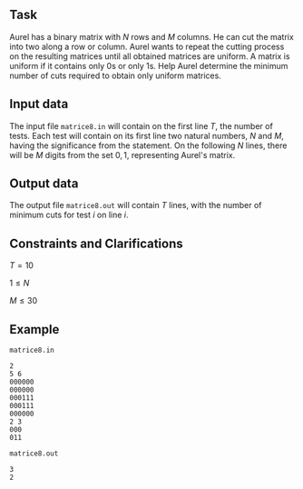 ## Task

Aurel has a binary matrix with $N$ rows and $M$ columns. He can cut the matrix into two along a row or column. Aurel wants to repeat the cutting process on the resulting matrices until all obtained matrices are uniform. A matrix is uniform if it contains only $0$s or only $1$s. Help Aurel determine the minimum number of cuts required to obtain only uniform matrices.

## Input data

The input file `matrice8.in` will contain on the first line $T$, the number of tests. Each test will contain on its first line two natural numbers, $N$ and $M$, having the significance from the statement. On the following $N$ lines, there will be $M$ digits from the set ${0, 1}$, representing Aurel's matrix.

## Output data

The output file `matrice8.out` will contain $T$ lines, with the number of minimum cuts for test $i$ on line $i$.

## Constraints and Clarifications

$T = 10$

$1 \leq N$

$M \leq 30$

## Example

`matrice8.in`

```
2
5 6
000000
000000
000111
000111
000000
2 3
000
011
```

`matrice8.out`

```
3
2
```